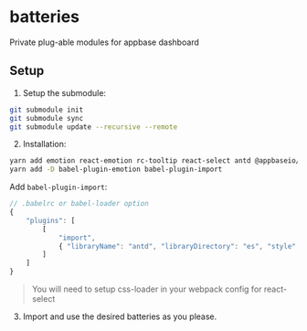 # batteries
Private plug-able modules for appbase dashboard

## Setup

1. Setup the submodule:

```bash
git submodule init
git submodule sync
git submodule update --recursive --remote
```

2. Installation:

```bash
yarn add emotion react-emotion rc-tooltip react-select antd @appbaseio/reactivesearch
yarn add -D babel-plugin-emotion babel-plugin-import
```

Add `babel-plugin-import`:

```js
// .babelrc or babel-loader option
{
	"plugins": [
		[
			"import",
			{ "libraryName": "antd", "libraryDirectory": "es", "style": "css" }
		]
	]
}
```

> You will need to setup css-loader in your webpack config for react-select

3. Import and use the desired batteries as you please.
